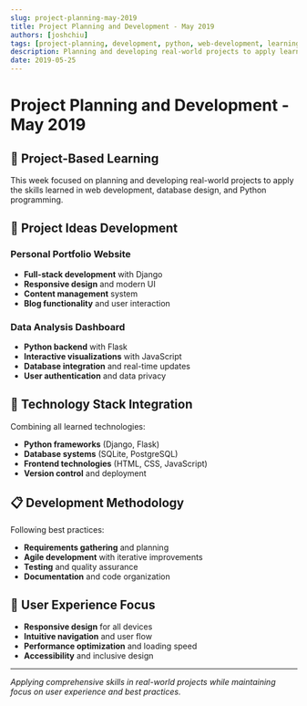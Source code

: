 ```yaml
---
slug: project-planning-may-2019
title: Project Planning and Development - May 2019
authors: [joshchiu]
tags: [project-planning, development, python, web-development, learning]
description: Planning and developing real-world projects to apply learned skills in web development and database management.
date: 2019-05-25
---
```


# Project Planning and Development - May 2019

## 🎯 Project-Based Learning

This week focused on planning and developing real-world projects to apply the skills learned in web development, database design, and Python programming.

## 🚀 Project Ideas Development

### Personal Portfolio Website
- **Full-stack development** with Django
- **Responsive design** and modern UI
- **Content management** system
- **Blog functionality** and user interaction

### Data Analysis Dashboard
- **Python backend** with Flask
- **Interactive visualizations** with JavaScript
- **Database integration** and real-time updates
- **User authentication** and data privacy

## 🔧 Technology Stack Integration

Combining all learned technologies:

- **Python frameworks** (Django, Flask)
- **Database systems** (SQLite, PostgreSQL)
- **Frontend technologies** (HTML, CSS, JavaScript)
- **Version control** and deployment

## 📋 Development Methodology

Following best practices:

- **Requirements gathering** and planning
- **Agile development** with iterative improvements
- **Testing** and quality assurance
- **Documentation** and code organization

## 🎨 User Experience Focus

- **Responsive design** for all devices
- **Intuitive navigation** and user flow
- **Performance optimization** and loading speed
- **Accessibility** and inclusive design

<!-- truncate -->

---

*Applying comprehensive skills in real-world projects while maintaining focus on user experience and best practices.*
